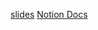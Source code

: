 

[slides](https://projects.100xdevs.com/tracks/monorepo/monorepo-1)
[Notion Docs](https://petal-estimate-4e9.notion.site/Monorepos-b40e9c44a2ee4fe3badc3883841fc2c0)